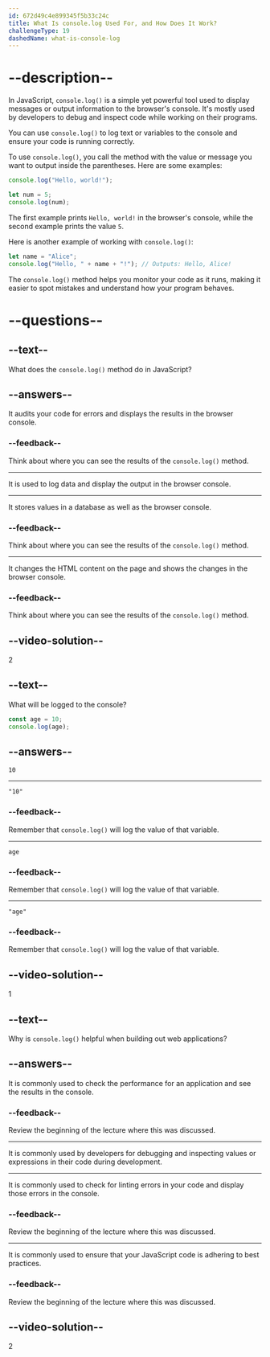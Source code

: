 ```yaml
---
id: 672d49c4e899345f5b33c24c
title: What Is console.log Used For, and How Does It Work?
challengeType: 19
dashedName: what-is-console-log
---
```


# --description--

In JavaScript, `console.log()` is a simple yet powerful tool used to display messages or output information to the browser's console. It's mostly used by developers to debug and inspect code while working on their programs.

You can use `console.log()` to log text or variables to the console and ensure your code is running correctly.

To use `console.log()`, you call the method with the value or message you want to output inside the parentheses. Here are some examples:

```js
console.log("Hello, world!");

let num = 5;
console.log(num);
```

The first example prints `Hello, world!` in the browser's console, while the second example prints the value `5`.

Here is another example of working with `console.log()`:

```js
let name = "Alice";
console.log("Hello, " + name + "!"); // Outputs: Hello, Alice!
```

The `console.log()` method helps you monitor your code as it runs, making it easier to spot mistakes and understand how your program behaves.

# --questions--

## --text--

What does the `console.log()` method do in JavaScript?

## --answers--

It audits your code for errors and displays the results in the browser console.

### --feedback--

Think about where you can see the results of the `console.log()` method.

---

It is used to log data and display the output in the browser console.

---

It stores values in a database as well as the browser console.

### --feedback--

Think about where you can see the results of the `console.log()` method.

---

It changes the HTML content on the page and shows the changes in the browser console.

### --feedback--

Think about where you can see the results of the `console.log()` method.

## --video-solution--

2

## --text--

What will be logged to the console?

```js
const age = 10;
console.log(age);
```

## --answers--

`10`

---

`"10"`

### --feedback--

Remember that `console.log()` will log the value of that variable.

---

`age`

### --feedback--

Remember that `console.log()` will log the value of that variable.

---

`"age"`

### --feedback--

Remember that `console.log()` will log the value of that variable.

## --video-solution--

1

## --text--

Why is `console.log()` helpful when building out web applications?

## --answers--

It is commonly used to check the performance for an application and see the results in the console.

### --feedback--

Review the beginning of the lecture where this was discussed.

---

It is commonly used by developers for debugging and inspecting values or expressions in their code during development.

---

It is commonly used to check for linting errors in your code and display those errors in the console.

### --feedback--

Review the beginning of the lecture where this was discussed.

---

It is commonly used to ensure that your JavaScript code is adhering to best practices. 

### --feedback--

Review the beginning of the lecture where this was discussed.

## --video-solution--

2
